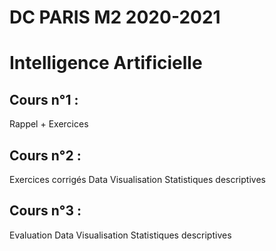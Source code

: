 # DC PARIS M2 2020-2021

# Intelligence Artificielle

## Cours n°1 :
Rappel + Exercices

## Cours n°2 :
Exercices corrigés Data Visualisation Statistiques descriptives

## Cours n°3 :
Evaluation Data Visualisation Statistiques descriptives
